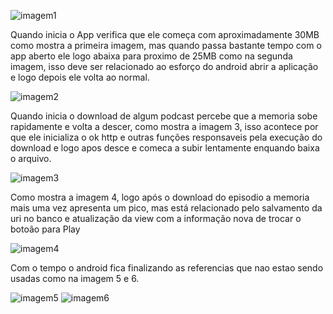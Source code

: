 ![imagem1](https://github.com/IsaacDouglas/exercicio-podcast/tree/master/imagens/imagem1.png)

Quando inicia o App verifica que ele começa com aproximadamente 30MB como mostra a primeira imagem, mas quando passa bastante tempo com o app aberto ele logo abaixa para proximo de 25MB como na segunda imagem, isso deve ser relacionado ao esforço do android abrir a aplicação e logo depois ele volta ao normal.

![imagem2](https://github.com/IsaacDouglas/exercicio-podcast/tree/master/imagens/imagem2.png)

Quando inicia o download de algum podcast percebe que a memoria sobe rapidamente e volta a descer, como mostra a imagem 3, isso acontece por que ele inicializa o ok http e outras funções responsaveis pela execução do download e logo apos desce e comeca a subir lentamente enquando baixa o arquivo.

![imagem3](https://github.com/IsaacDouglas/exercicio-podcast/tree/master/imagens/imagem3.png)

Como mostra a imagem 4, logo após o download do episodio a memoria mais uma vez apresenta um pico, mas está relacionado pelo salvamento da uri no banco e atualização da view com a informação nova de trocar o botoão para Play

![imagem4](https://github.com/IsaacDouglas/exercicio-podcast/tree/master/imagens/imagem4.png)

Com o tempo o android fica finalizando as referencias que nao estao sendo usadas como na imagem 5 e 6.

![imagem5](https://github.com/IsaacDouglas/exercicio-podcast/tree/master/imagens/imagem5.png)
![imagem6](https://github.com/IsaacDouglas/exercicio-podcast/tree/master/imagens/imagem6.png)